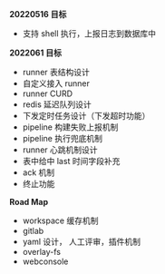 **20220516 目标**
* 支持 shell 执行，上报日志到数据库中

**2022061 目标**
* runner 表结构设计
* 自定义接入 runner
* runner CURD
* redis 延迟队列设计
* 下发定时任务设计（下发超时功能）
* pipeline 构建失败上报机制
* pipeline 执行兜底机制
* runner 心跳机制设计
* 表中给中 last 时间字段补充
* ack 机制
* 终止功能



**Road Map**
* workspace 缓存机制
* gitlab
* yaml 设计， 人工评审，插件机制
* overlay-fs
* webconsole

